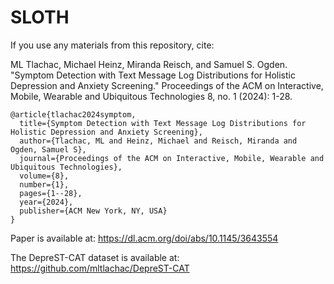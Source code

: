 # SLOTH
If you use any materials from this repository, cite:

ML Tlachac, Michael Heinz, Miranda Reisch, and Samuel S. Ogden. "Symptom Detection with Text Message Log Distributions for Holistic Depression and Anxiety Screening." Proceedings of the ACM on Interactive, Mobile, Wearable and Ubiquitous Technologies 8, no. 1 (2024): 1-28.

```
@article{tlachac2024symptom,
  title={Symptom Detection with Text Message Log Distributions for Holistic Depression and Anxiety Screening},
  author={Tlachac, ML and Heinz, Michael and Reisch, Miranda and Ogden, Samuel S},
  journal={Proceedings of the ACM on Interactive, Mobile, Wearable and Ubiquitous Technologies},
  volume={8},
  number={1},
  pages={1--28},
  year={2024},
  publisher={ACM New York, NY, USA}
}
```
Paper is available at: https://dl.acm.org/doi/abs/10.1145/3643554

The DepreST-CAT dataset is available at: https://github.com/mltlachac/DepreST-CAT
